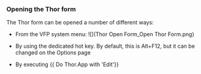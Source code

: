 ### Opening the Thor form

The Thor form can be opened a number of different ways:

* From the VFP system menu:
![](Thor Open Form_Open Thor Form.png)
* By using the dedicated hot key.  By default, this is Alt+F12, but it can be changed on the Options page

* By executing    {{
Do Thor.App with 'Edit'}}